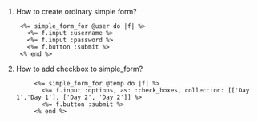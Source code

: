 1. How to create ordinary simple form?
      
        <%= simple_form_for @user do |f| %>
          <%= f.input :username %>
          <%= f.input :password %>
          <%= f.button :submit %>
        <% end %>
2. How to add checkbox to simple_form?
      
      
            <%= simple_form_for @temp do |f| %>
              <%= f.input :options, as: :check_boxes, collection: [['Day 1','Day 1'], ['Day 2', 'Day 2']] %>
              <%= f.button :submit %>
            <% end %>

